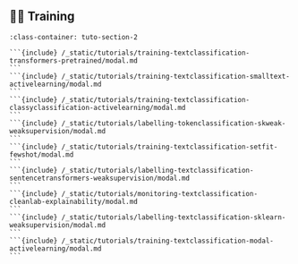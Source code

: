 ## 💪🏽 Training

````{grid} 1 1 2 2
:class-container: tuto-section-2

```{include} /_static/tutorials/training-textclassification-transformers-pretrained/modal.md
```
```{include} /_static/tutorials/training-textclassification-smalltext-activelearning/modal.md
```
```{include} /_static/tutorials/training-textclassification-classyclassification-activelearning/modal.md
```
```{include} /_static/tutorials/labelling-tokenclassification-skweak-weaksupervision/modal.md
```
```{include} /_static/tutorials/training-textclassification-setfit-fewshot/modal.md
```
```{include} /_static/tutorials/labelling-textclassification-sentencetransformers-weaksupervision/modal.md
```
```{include} /_static/tutorials/monitoring-textclassification-cleanlab-explainability/modal.md
```
```{include} /_static/tutorials/labelling-textclassification-sklearn-weaksupervision/modal.md
```
```{include} /_static/tutorials/training-textclassification-modal-activelearning/modal.md
```
````